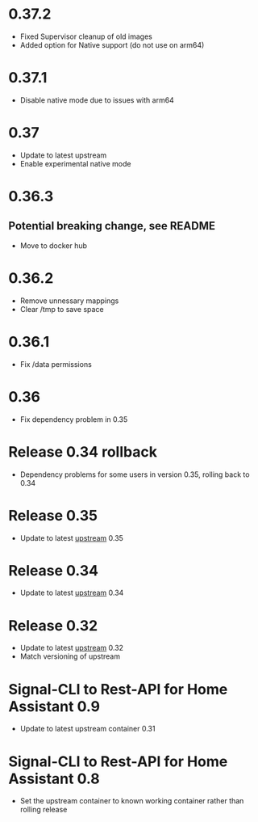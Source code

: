 # 0.37.2
- Fixed Supervisor cleanup of old images
- Added option for Native support (do not use on arm64)
# 0.37.1
- Disable native mode due to issues with arm64
# 0.37
- Update to latest upstream
- Enable experimental native mode
# 0.36.3
## Potential breaking change, see README
- Move to docker hub
# 0.36.2
- Remove unnessary mappings
- Clear /tmp to save space
# 0.36.1
- Fix /data permissions
# 0.36
- Fix dependency problem in 0.35
# Release 0.34 rollback
- Dependency problems for some users in version 0.35, rolling back to 0.34
# Release 0.35
- Update to latest [upstream](https://github.com/bbernhard/signal-cli-rest-api/releases/tag/0.35) 0.35
# Release 0.34
- Update to latest [upstream](https://github.com/bbernhard/signal-cli-rest-api/releases/tag/0.34) 0.34
# Release 0.32
- Update to latest [upstream](https://github.com/bbernhard/signal-cli-rest-api/releases/tag/0.32) 0.32
- Match versioning of upstream
# Signal-CLI to Rest-API for Home Assistant 0.9
- Update to latest upstream container 0.31
# Signal-CLI to Rest-API for Home Assistant 0.8
- Set the upstream container to known working container rather than rolling release
